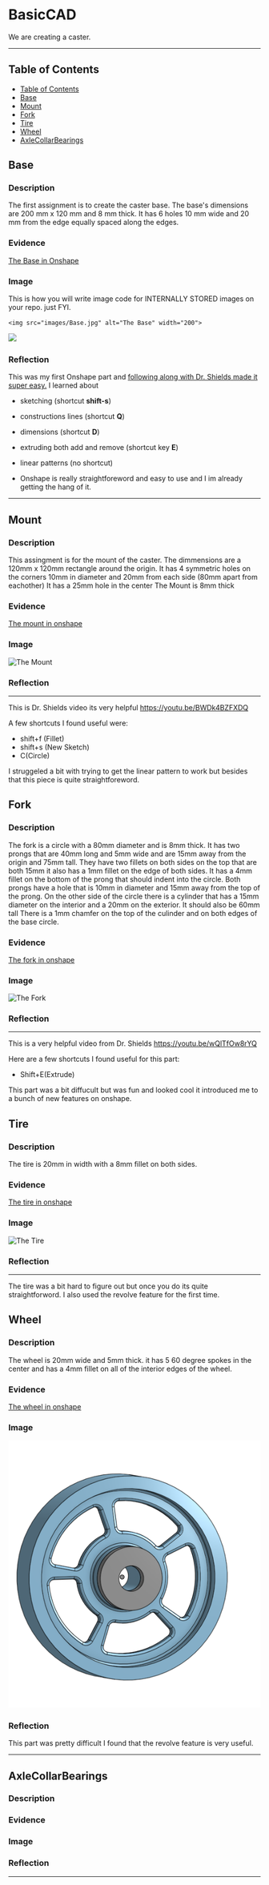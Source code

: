# BasicCAD

We are creating a caster.

---
## Table of Contents
* [Table of Contents](#Table-of-Contents)
* [Base](#Base)
* [Mount](#Mount)
* [Fork](#Fork)
* [Tire](#Tire)
* [Wheel](#Wheel)
* [AxleCollarBearings](#AxleCollarBearings)

## Base

### Description

The first assignment is to create the caster base.  The base's dimensions are 200 mm x 120 mm and 8 mm thick.  It has 6 holes 10 mm wide and 20 mm from the edge equally spaced along the edges.

### Evidence
[The Base in Onshape](https://cvilleschools.onshape.com/documents/0d70f655203ca304cb3c5b7d/w/f55603f962f6fc74f5548a68/e/41d730c570a8d75fce9f51b6)

### Image
This is how you will write image code for INTERNALLY STORED images on your repo.   just FYI.
~~~
<img src="images/Base.jpg" alt="The Base" width="200">
~~~
<img src="https://github.com/OneCHSEngr/BasicCAD/blob/master/images/Base.jpg" width="500">

### Reflection

This was my first Onshape part and [following along with Dr. Shields made it super easy.](https://www.youtube.com/watch?v=93BFUD-HAG8&feature=emb_title&scrlybrkr=5670f0b4)  I learned about 
* sketching (shortcut **shift-s**)
* constructions lines (shortcut **Q**)
* dimensions (shortcut **D**)
* extruding both add and remove (shortcut key **E**)
* linear patterns (no shortcut)

* Onshape is really straightforeword and easy to use and I im already getting the hang of it.
---


## Mount

### Description

This assingment is for the mount of the caster. The dimmensions are a 120mm x 120mm rectangle around the origin.
It has 4 symmetric holes on the corners 10mm in diameter and 20mm from each side (80mm apart from eachother)
It has a 25mm hole in the center 
The Mount is 8mm thick

### Evidence

[The mount in onshape](https://cvilleschools.onshape.com/documents/6569d56d060eadd743aa209d/w/1e2ac3d9a2a9af60cae6d45c/e/33329cb2d2641e68fe967d2b)

### Image

![The Mount](Images/Mount.png)

### Reflection
---
This is Dr. Shields video its very helpful https://youtu.be/BWDk4BZFXDQ

A few shortcuts I found useful were:
* shift+f (Fillet)
* shift+s (New Sketch)
* C(Circle)

I struggeled a bit with trying to get the linear pattern to work but besides that this piece is quite straightforeword.
## Fork

### Description
The fork is a circle with a 80mm diameter and is 8mm thick.
It has two prongs that are 40mm long and 5mm wide and are 15mm away from the origin and 75mm tall.
They have two fillets on both sides on the top that are both 15mm it also has a 1mm fillet on the edge of both sides.
It has a 4mm fillet on the bottom of the prong that should indent into the circle.
Both prongs have a hole that is 10mm in diameter and 15mm away from the top of the prong.
On the other side of the circle there is a cylinder that has a 15mm diameter on the interior and a 20mm on the exterior. It should also be 60mm tall
There is a 1mm chamfer on the top of the culinder and on both edges of the base circle.

### Evidence

[The fork in onshape](https://cvilleschools.onshape.com/documents/b9abd8a8c96458549a2366f1/w/1c919615822069802a562284/e/80b2d2733a2d1e8eace3f521)


### Image

![The Fork](Images/Fork.png)

### Reflection
---
This is a very helpful video from Dr. Shields https://youtu.be/wQlTfOw8rYQ

Here are a few shortcuts I found useful for this part:
* Shift+E(Extrude)

This part was a bit diffucult but was fun and looked cool it introduced me to a bunch of new features on onshape.

## Tire

### Description

The tire is 20mm in width with a 8mm fillet on both sides.

### Evidence

[The tire in onshape](https://cvilleschools.onshape.com/documents/6f27ccf5beb64b3e75e13aad/w/11111c72201979ed7de9a134/e/90f968e65906cd25d29b4784)

### Image

![The Tire](Images/Wheel.png)

### Reflection
---
The tire was a bit hard to figure out but once you do its quite straightforword. I also used the revolve feature for the first time.

## Wheel

### Description

The wheel is 20mm wide and 5mm thick.
it has 5 60 degree spokes in the center and has a 4mm fillet on all of the interior edges of the wheel.

### Evidence

[The wheel in onshape](https://cvilleschools.onshape.com/documents/24f22ca157bd29e2743d3b1d/w/7387a3bbc34f080c06f1851d/e/cb359ce2812501a245d84057)

### Image

![The Wheel](Images/Wheelandbearing.PNG)

### Reflection

This part was pretty difficult I found that the revolve feature is very useful.

---


## AxleCollarBearings

### Description

### Evidence

### Image

### Reflection

---
